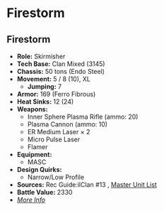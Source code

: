 # Firestorm 

## Firestorm 

- **Role:** Skirmisher 
- **Tech Base:** Clan Mixed (3145) 
- **Chassis:** 50 tons (Endo Steel) 
- **Movement:** 5 / 8 (10), XL 
  - **Jumping:** 7 
- **Armor:** 169 (Ferro Fibrous) 
- **Heat Sinks:** 12 (24) 
- **Weapons:** 
  - Inner Sphere Plasma Rifle (ammo: 20) 
  - Plasma Cannon (ammo: 10) 
  - ER Medium Laser × 2 
  - Micro Pulse Laser 
  - Flamer 
- **Equipment:** 
  - MASC 
- **Design Quirks:** 
  - Narrow/Low Profile 
- **Sources:** Rec Guide:ilClan #13 , [Master Unit List](http://masterunitlist.info/Unit/Details/8129) 
- **Battle Value:** 2330 
- [*More Info*](firestorm/firestorm.md) 

